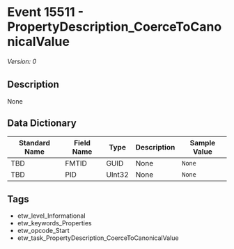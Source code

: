 # Event 15511 - PropertyDescription_CoerceToCanonicalValue
###### Version: 0

## Description
None

## Data Dictionary
|Standard Name|Field Name|Type|Description|Sample Value|
|---|---|---|---|---|
|TBD|FMTID|GUID|None|`None`|
|TBD|PID|UInt32|None|`None`|

## Tags
* etw_level_Informational
* etw_keywords_Properties
* etw_opcode_Start
* etw_task_PropertyDescription_CoerceToCanonicalValue